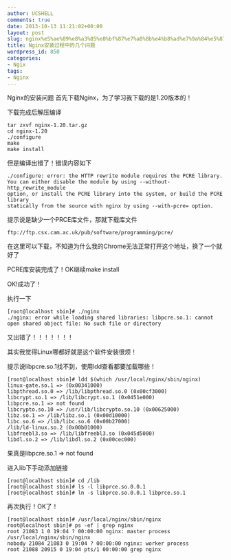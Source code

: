 ```yaml
---
author: UCSHELL
comments: true
date: 2013-10-13 11:21:02+00:00
layout: post
slug: nginx%e5%ae%89%e8%a3%85%e8%bf%87%e7%a8%8b%e4%b8%ad%e7%9a%84%e5%87%a0%e4%b8%aa%e9%97%ae%e9%a2%98
title: Nginx安装过程中的几个问题
wordpress_id: 850
categories:
- Ngix
tags:
- Nginx
---
```


Nginx的安装问题
首先下载Nginx，为了学习我下载的是1.20版本的！

下载完成后解压编译

    tar zxvf nginx-1.20.tar.gz
    cd nginx-1.20
    ./configure
    make
    make install
    
但是编译出错了！错误内容如下

    ./configure: error: the HTTP rewrite module requires the PCRE library.
    You can either disable the module by using --without-http_rewrite_module
    option, or install the PCRE library into the system, or build the PCRE library
    statically from the source with nginx by using --with-pcre= option.
    
提示说是缺少一个PRCE库文件，那就下载库文件

	ftp://ftp.csx.cam.ac.uk/pub/software/programming/pcre/
    
在这里可以下载，不知道为什么我的Chrome无法正常打开这个地址，换了一个就好了

PCRE库安装完成了！OK继续make install

OK!成功了！

执行一下

    [root@localhost sbin]# ./nginx
    ./nginx: error while loading shared libraries: libpcre.so.1: cannot open shared object file: No such file or directory
又出错了！！！！！！！

其实我觉得Linux哪都好就是这个软件安装很烦！

提示说libpcre.so.1找不到，使用ldd查看都要加载哪些！

    [root@localhost sbin]# ldd $(which /usr/local/nginx/sbin/nginx)
    linux-gate.so.1 => (0x00341000)
    libpthread.so.0 => /lib/libpthread.so.0 (0x00cf3000)
    libcrypt.so.1 => /lib/libcrypt.so.1 (0x0451e000)
    libpcre.so.1 => not found
    libcrypto.so.10 => /usr/lib/libcrypto.so.10 (0x00625000)
    libz.so.1 => /lib/libz.so.1 (0x00d10000)
    libc.so.6 => /lib/libc.so.6 (0x00b27000)
    /lib/ld-linux.so.2 (0x00b01000)
    libfreebl3.so => /lib/libfreebl3.so (0x045d5000)
    libdl.so.2 => /lib/libdl.so.2 (0x00cec000)

果真是libpcre.so.1 => not found

进入lib下手动添加链接

    [root@localhost sbin]# cd /lib
    [root@localhost sbin]# ls -l libprce.so.0.0.1
    [root@localhost sbin]# ln -s libprce.so.0.0.1 libprce.so.1
再次执行！OK了！

    [root@localhost sbin]# /usr/local/nginx/sbin/nginx
    root@localhost sbin]# ps -ef | grep nginx
    root 21083 1 0 19:04 ? 00:00:00 nginx: master process /usr/local/nginx/sbin/nginx
    nobody 21084 21083 0 19:04 ? 00:00:00 nginx: worker process
    root 21088 20915 0 19:04 pts/1 00:00:00 grep nginx
